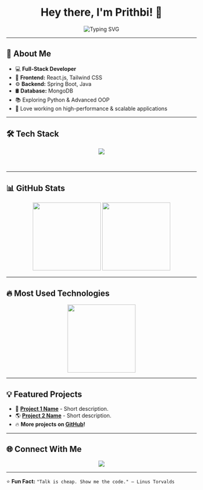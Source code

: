 <h1 align="center">Hey there, I'm Prithbi! 👋</h1>

<p align="center">
  <img src="https://readme-typing-svg.herokuapp.com?font=Fira+Code&size=22&pause=500&color=00C3FF&center=true&vCenter=true&width=700&lines=Full+Stack+Developer;%23ReactJs%20%20%23Tailwind_CSS%20%20%23Spring_Boot%20%20%23MongoDB;Exploring+Other+Technologies" alt="Typing SVG" />
</p>




---

## 🚀 About Me
- 💻 **Full-Stack Developer**
- 🎨 **Frontend:** React.js, Tailwind CSS
- ⚙️ **Backend:** Spring Boot, Java
- 🛢 **Database:** MongoDB
- 📚 Exploring Python & Advanced OOP
- 🚀 Love working on high-performance & scalable applications

---

## 🛠 Tech Stack
<p align="center">
  <img src="https://skillicons.dev/icons?i=react,tailwind,java,spring,mongodb,git,github,linux,vscode" />
</p><br>

---

## 📊 GitHub Stats
<p align="center">
  <img src="https://github-readme-stats.vercel.app/api?username=prithbi777&show_icons=true&theme=tokyonight&count_private=true" height="180px"/>
  <img src="https://github-readme-streak-stats.herokuapp.com/?user=prithbi777&theme=tokyonight" height="180px"/>
</p>

---

## 🔥 Most Used Technologies
<p align="center">
  <img src="https://github-readme-stats.vercel.app/api/top-langs/?username=prithbi777&layout=compact&theme=tokyonight" height="180px"/>
</p>

---

## 💡 Featured Projects
- 🚀 **[Project 1 Name](https://github.com/prithbi777/project-1)** - Short description.
- 🌎 **[Project 2 Name](https://github.com/prithbi777/project-2)** - Short description.
- 🔥 **More projects on [GitHub](https://github.com/prithbi777?tab=repositories)!**  

---

## 🌐 Connect With Me
<p align="center">
  <a href="https://linkedin.com/in/prithbiraj-mahanta-43b923219" target="_blank">
    <img src="https://img.shields.io/badge/LinkedIn-0A66C2?style=for-the-badge&logo=linkedin&logoColor=white">
  </a>
</p>


---

⭐ **Fun Fact:** `"Talk is cheap. Show me the code." – Linus Torvalds`  
